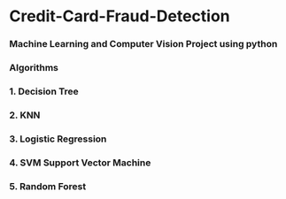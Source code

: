 # Credit-Card-Fraud-Detection
### Machine Learning and Computer Vision Project using python
### Algorithms
### 1. Decision Tree
### 2. KNN
### 3. Logistic Regression
### 4. SVM Support Vector Machine
### 5. Random Forest
